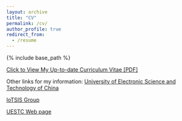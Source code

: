 ```yaml
---
layout: archive
title: "CV"
permalink: /cv/
author_profile: true
redirect_from:
  - /resume
---
```


{% include base_path %}

[Click to View My Up-to-date Curriculum Vitae [PDF]](../files/liangchang-cv.pdf)

Other links for my information: 
[University of Electronic Science and Technology of China](https://www.sice.uestc.edu.cn/info/1089/7596.htm)

[IoTSIS Group](https://www.sice.uestc.edu.cn/kxyj/kytd/wlwgcx/wlwznxpyxttd.htm)

[UESTC Web page](https://faculty.uestc.edu.cn/changliang/en/index.htm)

<!-- <embed src="../files/liangchang-cv.pdf" width="650" height="1800" type='application/pdf'> -->
